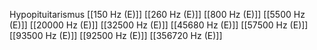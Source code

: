 Hypopituitarismus
[[150 Hz (E)]]
[[260 Hz (E)]]
[[800 Hz (E)]]
[[5500 Hz (E)]]
[[20000 Hz (E)]]
[[32500 Hz (E)]]
[[45680 Hz (E)]]
[[57500 Hz (E)]]
[[93500 Hz (E)]]
[[92500 Hz (E)]]
[[356720 Hz (E)]]